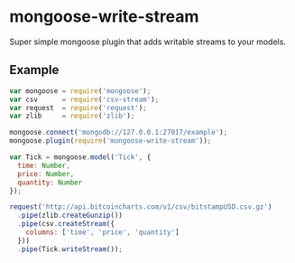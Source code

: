 mongoose-write-stream
=====================

Super simple mongoose plugin that adds writable streams to your models.

## Example

```javascript
var mongoose = require('mongoose');
var csv      = require('csv-stream');
var request  = require('request');
var zlib     = require('zlib');

mongoose.connect('mongodb://127.0.0.1:27017/example');
mongoose.plugin(require('mongoose-write-stream'));

var Tick = mongoose.model('Tick', {
  time: Number,
  price: Number,
  quantity: Number
});

request('http://api.bitcoincharts.com/v1/csv/bitstampUSD.csv.gz')
  .pipe(zlib.createGunzip())
  .pipe(csv.createStream({
    columns: ['time', 'price', 'quantity']
  }))
  .pipe(Tick.writeStream());
```
